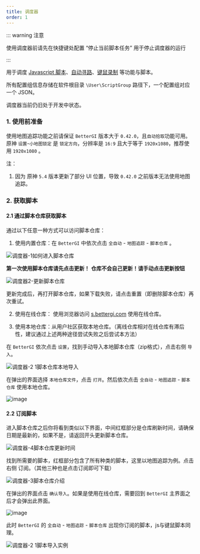 ```yaml
---
title: 调度器
order: 1
---
```


::: warning 注意

使用调度器前请先在快捷键处配置 “停止当前脚本任务” 用于停止调度器的运行

:::

用于调度 [Javascript 脚本](/feats/autos/jsscript.html)、[自动寻路](/feats/autos/pathing.html)、[键鼠录制](/feats/autos/kmscript.html) 等功能与脚本。

所有配置组信息存储在软件根目录 `\User\ScriptGroup` 路径下，一个配置组对应一个 JSON。


调度器当前仍旧处于开发中状态。

### 1. 使用前准备
使用地图追踪功能之前请保证 `BetterGI` 版本大于 `0.42.0`，且`自动拾取`功能可用。原神 `设置`-`小地图锁定` 是 `锁定方向`，分辨率是  `16:9` 且大于等于 `1920x1080`，推荐使用 `1920x1080` 。

注：

1. 因为 原神 `5.4` 版本更新了部分 UI 位置，导致 `0.42.0` 之前版本无法使用地图追踪。


### 2. 获取脚本
#### 2.1 通过脚本仓库获取脚本

通过以下任意一种方式可以访问脚本仓库：

1. 使用内置仓库：在 `BetterGI` 中依次点击 `全自动` - `地图追踪` - `脚本仓库` 。

![调度器-1如何进入脚本仓库](https://github.com/user-attachments/assets/f04cf9e5-7adb-4789-9e36-6054be5977ec)

**第一次使用脚本仓库请先点击更新！**
**仓库不会自己更新！请手动点击更新按钮**

![调度器2-更新脚本仓库](https://github.com/user-attachments/assets/b64a7a40-d378-46a8-b7ed-95c3eec5c0b6)

更新完成后，再打开脚本仓库，如果下载失败，请点击重置（即删除脚本仓库）再次重试。

2. 使用在线仓库： 使用浏览器访问 [s.bettergi.com](https://s.bettergi.com/) 使用在线仓库。

3. 使用本地仓库：从用户社区获取本地仓库。（离线仓库相对在线仓库有滞后性，建议通过上述两种途径尝试失败之后尝试本方法）

在 `BetterGI` 依次点击 `设置`，找到手动导入本地脚本仓库（zip格式），点击右侧 `导入`。

![调度器-2 1脚本仓库本地导入](https://github.com/user-attachments/assets/0ab5fc2d-0357-4031-a84d-2bfd8a5109f6)

在弹出的界面选择 `本地仓库文件`，点击 `打开`。然后依次点击 `全自动` - `地图追踪` - `脚本仓库` 使用本地仓库。

![image](https://github.com/user-attachments/assets/baf93bff-ecb6-49c6-9295-a046dae7807c)


#### 2.2 订阅脚本
进入脚本仓库之后你将看到类似以下界面，中间红框部分是仓库刷新时间，请确保日期是最新的，如果不是，请返回开头更新脚本仓库。

![调度器-4脚本仓库更新时间](https://github.com/user-attachments/assets/6574b7d8-fde4-4af1-930c-3c06fdff73ba)

找到所需要的脚本，红框部分包含了所有种类的脚本，这里以地图追踪为例。点击右侧 订阅。（其他三种也是点击订阅即可下载）

![调度器-3脚本仓库介绍](https://github.com/user-attachments/assets/6c68677f-dc72-4a21-bdc9-79fe91efbfcc)

在弹出的界面点击 `确认导入`。如果是使用在线仓库，需要回到 `BetterGI` 主界面之后才会弹出此界面。

![image](https://github.com/user-attachments/assets/6e0f86ae-d0a3-4d39-9c3b-dcca4aee66a5)

此时 `BetterGI` 的 `全自动` - `地图追踪` - `脚本仓库` 出现你订阅的脚本，js与键鼠脚本同理。

![调度器-2 1脚本导入实例](https://github.com/user-attachments/assets/193ed6e5-5000-4db1-ab9f-ddae50b2a2b0)

